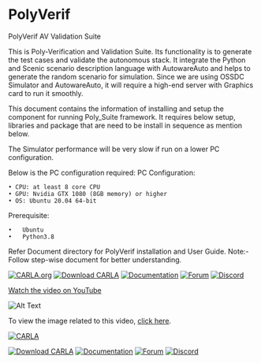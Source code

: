 # PolyVerif

PolyVerif AV Validation Suite

This is Poly-Verification and Validation Suite. Its functionality is to generate the test cases and validate the autonomous stack.
It integrate the Python and Scenic scenario description language with AutowareAuto and helps to generate the random scenario for simulation.
Since we are using OSSDC Simulator and AutowareAuto, it will require a high-end server with Graphics card to run it smoothly. 

This document contains the information of installing and setup the component for running Poly_Suite framework. It requires below setup, libraries and package that are need to be install in sequence as mention below.

The Simulator performance will be very slow if run on a lower PC configuration.

Below is the PC configuration required:
	PC Configuration:
	
  	• CPU: at least 8 core CPU
    • GPU: Nvidia GTX 1080 (8GB memory) or higher
    • OS: Ubuntu 20.04 64-bit
    
  Prerequisite: 
	
    •	Ubuntu
    •	Python3.8

  

Refer Document directory for PolyVerif installation and User Guide.
Note:- Follow step-wise document for better understanding.
	



[![CARLA.org](https://img.shields.io/badge/CARLA.org-Visit-blue)](https://carla.org)
[![Download CARLA](https://img.shields.io/badge/Download-CARLA-blue)](https://carla.org/download/)
[![Documentation](https://img.shields.io/badge/Documentation-Read%20the%20Docs-blue)](https://carla.readthedocs.io/en/latest/)
[![Forum](https://img.shields.io/badge/Forum-CARLA%20Forum-blue)](https://forum.carla.org/)
[![Discord](https://img.shields.io/badge/Discord-CARLA%20Discord-blue)](https://discord.com/invite/carla)

[Watch the video on YouTube](https://drive.google.com/file/d/1pMdZ00wYQ8KJAE9I6a9XmVFrR-Sk8DTY/view?usp=drive_link)


![Alt Text](https://drive.google.com/uc?export=view&id=1tTEotG_E1Kpgxs7zuP5BslOgRJ57vTWV)


To view the image related to this video, [click here](https://drive.google.com/file/d/1pMdZ00wYQ8KJAE9I6a9XmVFrR-Sk8DTY/view?usp=drive_link).



[![CARLA](https://carla.org/img/carla_avatar.png)](https://carla.org)




[![Download CARLA](https://img.shields.io/badge/Download-CARLA-blue)](https://carla.org/download/)
[![Documentation](https://img.shields.io/badge/Documentation-Read%20the%20Docs-blue)](https://carla.readthedocs.io/en/latest/)
[![Forum](https://img.shields.io/badge/Forum-CARLA%20Forum-blue)](https://forum.carla.org/)
[![Discord](https://img.shields.io/badge/Discord-CARLA%20Discord-blue)](https://discord.com/invite/carla)

